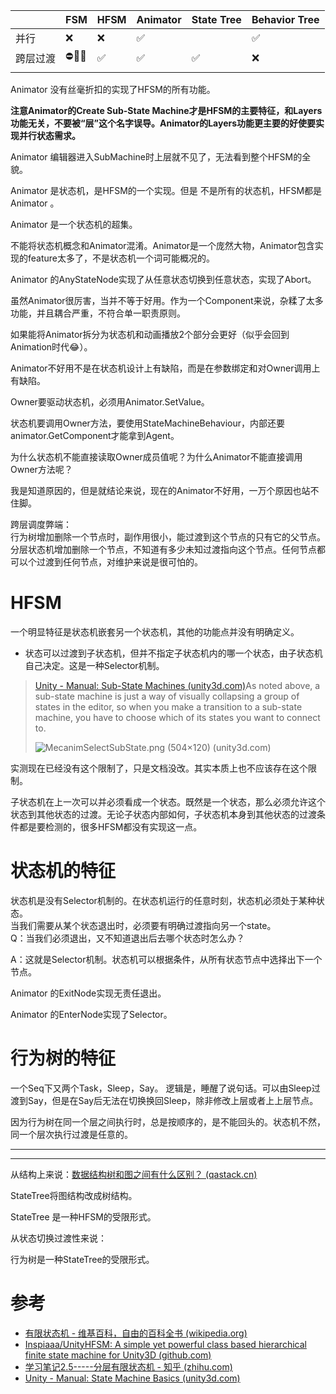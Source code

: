 |          | FSM  | HFSM | Animator | State Tree | Behavior Tree |
| -------- | ---- | ---- | -------- | ---------- | ------------- |
| 并行     | ❌    | ❌    | ✅        |            | ✅             |
| 跨层过渡 | ⛔🚫❎  | ✅    | ✅        | ✅          | ❌             |
|          |      |      |          |            |               |

Animator 没有丝毫折扣的实现了HFSM的所有功能。

**注意Animator的Create Sub-State Machine才是HFSM的主要特征，和Layers功能无关，不要被“层”这个名字误导。Animator的Layers功能更主要的好使要实现并行状态需求。**

Animator 编辑器进入SubMachine时上层就不见了，无法看到整个HFSM的全貌。

Animator 是状态机，是HFSM的一个实现。但是 不是所有的状态机，HFSM都是Animator 。

Animator 是一个状态机的超集。

不能将状态机概念和Animator混淆。Animator是一个庞然大物，Animator包含实现的feature太多了，不是状态机一个词可能概况的。





Animator 的AnyStateNode实现了从任意状态切换到任意状态，实现了Abort。



虽然Animator很厉害，当并不等于好用。作为一个Component来说，杂糅了太多功能，并且耦合严重，不符合单一职责原则。

如果能将Animator拆分为状态机和动画播放2个部分会更好（似乎会回到Animation时代😂）。



Animator不好用不是在状态机设计上有缺陷，而是在参数绑定和对Owner调用上有缺陷。

Owner要驱动状态机，必须用Animator.SetValue。

状态机要调用Owner方法，要使用StateMachineBehaviour，内部还要animator.GetComponent才能拿到Agent。

为什么状态机不能直接读取Owner成员值呢？为什么Animator不能直接调用Owner方法呢？

我是知道原因的，但是就结论来说，现在的Animator不好用，一万个原因也站不住脚。





跨层调度弊端：    
行为树增加删除一个节点时，副作用很小，能过渡到这个节点的只有它的父节点。  
分层状态机增加删除一个节点，不知道有多少未知过渡指向这个节点。任何节点都可以个过渡到任何节点，对维护来说是很可怕的。



# HFSM

一个明显特征是状态机嵌套另一个状态机，其他的功能点并没有明确定义。



- 状态可以过渡到子状态机，但并不指定子状态机内的哪一个状态，由子状态机自己决定。这是一种Selector机制。

> [Unity - Manual: Sub-State Machines (unity3d.com)](https://docs.unity3d.com/2023.1/Documentation/Manual/NestedStateMachines.html)As noted above, a sub-state machine is just a way of visually collapsing a group of states in the editor, so when you make a transition to a sub-state machine, you have to choose which of its states you want to connect to.  
>
>  ![MecanimSelectSubState.png (504×120) (unity3d.com)](https://docs.unity3d.com/2023.1/Documentation/uploads/Main/MecanimSelectSubState.png)

实测现在已经没有这个限制了，只是文档没改。其实本质上也不应该存在这个限制。



子状态机在上一次可以并必须看成一个状态。既然是一个状态，那么必须允许这个状态到其他状态的过渡。无论子状态内部如何，子状态机本身到其他状态的过渡条件都是要检测的，很多HFSM都没有实现这一点。



# 状态机的特征





状态机是没有Selector机制的。在状态机运行的任意时刻，状态机必须处于某种状态。   
当我们需要从某个状态退出时，必须要有明确过渡指向另一个state。  
Q：当我们必须退出，又不知道退出后去哪个状态时怎么办？

A：这就是Selector机制。状态机可以根据条件，从所有状态节点中选择出下一个节点。

Animator 的ExitNode实现无责任退出。

Animator 的EnterNode实现了Selector。

# 行为树的特征

一个Seq下又两个Task，Sleep，Say。 逻辑是，睡醒了说句话。可以由Sleep过渡到Say，但是在Say后无法在切换换回Sleep，除非修改上层或者上上层节点。

因为行为树在同一个层之间执行时，总是按顺序的，是不能回头的。状态机不然，同一个层次执行过渡是任意的。







---

---



从结构上来说：[数据结构树和图之间有什么区别？ (qastack.cn)](https://qastack.cn/programming/7423401/whats-the-difference-between-the-data-structure-tree-and-graph) 

StateTree将图结构改成树结构。

StateTree 是一种HFSM的受限形式。





从状态切换过渡性来说：

行为树是一种StateTree的受限形式。









# 参考

- [有限状态机 - 维基百科，自由的百科全书 (wikipedia.org)](https://zh.wikipedia.org/wiki/有限状态机)
- [Inspiaaa/UnityHFSM: A simple yet powerful class based hierarchical finite state machine for Unity3D (github.com)](https://github.com/Inspiaaa/UnityHFSM)
- [学习笔记2.5-----分层有限状态机 - 知乎 (zhihu.com)](https://zhuanlan.zhihu.com/p/558422986)
- [Unity - Manual: State Machine Basics (unity3d.com)](https://docs.unity3d.com/2023.1/Documentation/Manual/StateMachineBasics.html)

































